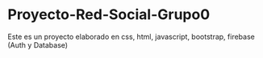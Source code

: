 # Proyecto-Red-Social-Grupo0
Este es un proyecto elaborado en css, html, javascript, bootstrap, firebase (Auth y Database)
